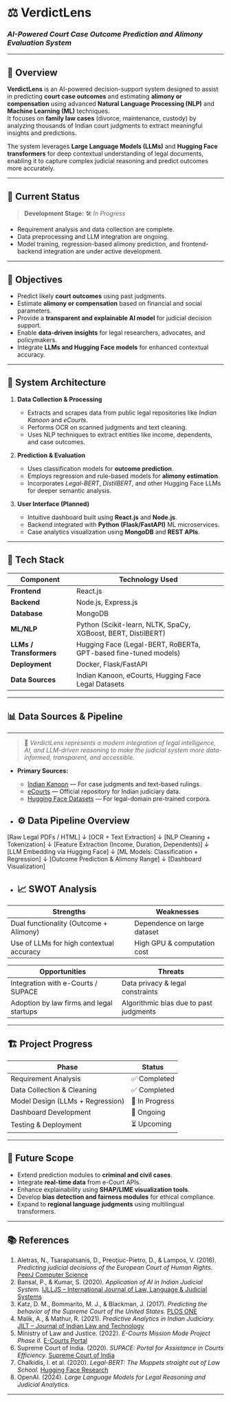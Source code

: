 # ⚖️ VerdictLens  
### *AI-Powered Court Case Outcome Prediction and Alimony Evaluation System*

---

## 📘 Overview  
**VerdictLens** is an AI-powered decision-support system designed to assist in predicting **court case outcomes** and estimating **alimony or compensation** using advanced **Natural Language Processing (NLP)** and **Machine Learning (ML)** techniques.  
It focuses on **family law cases** (divorce, maintenance, custody) by analyzing thousands of Indian court judgments to extract meaningful insights and predictions.

The system leverages **Large Language Models (LLMs)** and **Hugging Face transformers** for deep contextual understanding of legal documents, enabling it to capture complex judicial reasoning and predict outcomes more accurately.

---

## 🚀 Current Status  
> **Development Stage:** 🛠️ *In Progress*  
- Requirement analysis and data collection are complete.  
- Data preprocessing and LLM integration are ongoing.  
- Model training, regression-based alimony prediction, and frontend-backend integration are under active development.  

---

## 🎯 Objectives  
- Predict likely **court outcomes** using past judgments.  
- Estimate **alimony or compensation** based on financial and social parameters.  
- Provide a **transparent and explainable AI model** for judicial decision support.  
- Enable **data-driven insights** for legal researchers, advocates, and policymakers.  
- Integrate **LLMs and Hugging Face models** for enhanced contextual accuracy.

---

## 🧩 System Architecture  

1. **Data Collection & Processing**
   - Extracts and scrapes data from public legal repositories like *Indian Kanoon* and *eCourts*.
   - Performs OCR on scanned judgments and text cleaning.
   - Uses NLP techniques to extract entities like income, dependents, and case outcomes.

2. **Prediction & Evaluation**
   - Uses classification models for **outcome prediction**.
   - Employs regression and rule-based models for **alimony estimation**.
   - Incorporates *Legal-BERT*, *DistilBERT*, and other Hugging Face LLMs for deeper semantic analysis.

3. **User Interface (Planned)**
   - Intuitive dashboard built using **React.js** and **Node.js**.
   - Backend integrated with **Python (Flask/FastAPI)** ML microservices.
   - Case analytics visualization using **MongoDB** and **REST APIs**.

---

## 🧠 Tech Stack

| **Component** | **Technology Used** |
|----------------|---------------------|
| **Frontend** | React.js |
| **Backend** | Node.js, Express.js |
| **Database** | MongoDB |
| **ML/NLP** | Python (Scikit-learn, NLTK, SpaCy, XGBoost, BERT, DistilBERT) |
| **LLMs / Transformers** | Hugging Face (Legal-BERT, RoBERTa, GPT-based fine-tuned models) |
| **Deployment** | Docker, Flask/FastAPI |
| **Data Sources** | Indian Kanoon, eCourts, Hugging Face Legal Datasets |

---

## 📊 Data Sources & Pipeline

---
> 🧾 *VerdictLens represents a modern integration of legal intelligence, AI, and LLM-driven reasoning to make the judicial system more data-informed, transparent, and accessible.*


- **Primary Sources:**  
  - [Indian Kanoon](https://indiankanoon.org) — For case judgments and text-based rulings.  
  - [eCourts](https://ecourts.gov.in) — Official repository for Indian judiciary data.  
  - [Hugging Face Datasets](https://huggingface.co/datasets) — For legal-domain pre-trained corpora.  


- ## ⚙️ Data Pipeline Overview

[Raw Legal PDFs / HTML]
↓
[OCR + Text Extraction]
↓
[NLP Cleaning + Tokenization]
↓
[Feature Extraction (Income, Duration, Dependents)]
↓
[LLM Embedding via Hugging Face]
↓
[ML Models: Classification + Regression]
↓
[Outcome Prediction & Alimony Range]
↓
[Dashboard Visualization]


- ## 📈 SWOT Analysis

| **Strengths** | **Weaknesses** |
|----------------|----------------|
| Dual functionality (Outcome + Alimony) | Dependence on large dataset |
| Use of LLMs for high contextual accuracy | High GPU & computation cost |

| **Opportunities** | **Threats** |
|------------------|--------------|
| Integration with e-Courts / SUPACE | Data privacy & legal constraints |
| Adoption by law firms and legal startups | Algorithmic bias due to past judgments |

---

## 🏗️ Project Progress  

| **Phase** | **Status** |
|------------|------------|
| Requirement Analysis | ✅ Completed |
| Data Collection & Cleaning | ✅ Completed |
| Model Design (LLMs + Regression) | 🔄 In Progress |
| Dashboard Development | 🔄 Ongoing |
| Testing & Deployment | ⏳ Upcoming |

---

## 🧩 Future Scope  
- Extend prediction modules to **criminal and civil cases**.  
- Integrate **real-time data** from e-Court APIs.  
- Enhance explainability using **SHAP/LIME visualization tools**.  
- Develop **bias detection and fairness modules** for ethical compliance.  
- Expand to **regional language judgments** using multilingual transformers.  

---

## 📚 References  

1. Aletras, N., Tsarapatsanis, D., Preoţiuc-Pietro, D., & Lampos, V. (2016). *Predicting judicial decisions of the European Court of Human Rights.* [PeerJ Computer Science](https://peerj.com/articles/cs-93/)  
2. Bansal, P., & Kumar, S. (2020). *Application of AI in Indian Judicial System.* [IJLLJS – International Journal of Law, Language & Judicial Systems](https://ijlljs.in/)  
3. Katz, D. M., Bommarito, M. J., & Blackman, J. (2017). *Predicting the behavior of the Supreme Court of the United States.* [PLOS ONE](https://journals.plos.org/plosone/article?id=10.1371/journal.pone.0174698)  
4. Malik, A., & Mathur, R. (2021). *Predictive Analytics in Indian Judiciary.* [JILT – Journal of Indian Law and Technology](https://jilt.in/)  
5. Ministry of Law and Justice. (2022). *E-Courts Mission Mode Project Phase II.* [E-Courts Portal](https://ecourts.gov.in/ecourts_home/)  
6. Supreme Court of India. (2020). *SUPACE: Portal for Assistance in Courts Efficiency.* [Supreme Court of India](https://www.sci.gov.in)  
7. Chalkidis, I. et al. (2020). *Legal-BERT: The Muppets straight out of Law School.* [Hugging Face Research](https://huggingface.co/transformers/)  
8. OpenAI. (2024). *Large Language Models for Legal Reasoning and Judicial Analytics.*

---
